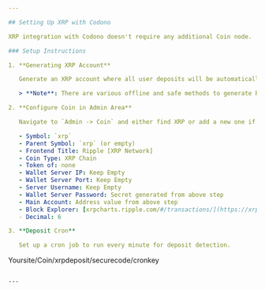 ```yaml
---

## Setting Up XRP with Codono

XRP integration with Codono doesn't require any additional Coin node.

### Setup Instructions

1. **Generating XRP Account**

   Generate an XRP account where all user deposits will be automatically deposited using their `dest_tag`. You can generate the main account externally or by visiting [bithomp.com/paperwallet](https://bithomp.com/paperwallet/). Copy the secret and address and save them in a secure location.

   > **Note**: There are various offline and safe methods to generate Ripple addresses and keys. We recommend using them.

2. **Configure Coin in Admin Area**

   Navigate to `Admin -> Coin` and either find XRP or add a new one if it doesn't exist.

   - Symbol: `xrp`
   - Parent Symbol: `xrp` (or empty)
   - Frontend Title: Ripple [XRP Network]
   - Coin Type: XRP Chain
   - Token of: none
   - Wallet Server IP: Keep Empty
   - Wallet Server Port: Keep Empty
   - Server Username: Keep Empty
   - Wallet Server Password: Secret generated from above step
   - Main Account: Address value from above step
   - Block Explorer: [xrpcharts.ripple.com/#/transactions/](https://xrpcharts.ripple.com/#/transactions/)
   - Decimal: 6

3. **Deposit Cron**

   Set up a cron job to run every minute for deposit detection.

   ```
   Yoursite/Coin/xrpdeposit/securecode/cronkey
   ```

---
```

